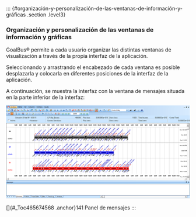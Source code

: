 ::: {#organización-y-personalización-de-las-ventanas-de-información-y-gráficas .section .level3}
### Organización y personalización de las ventanas de información y gráficas

GoalBus® permite a cada usuario organizar las distintas ventanas de
visualización a través de la propia interfaz de la aplicación.

Seleccionando y arrastrando el encabezado de cada ventana es posible
desplazarla y colocarla en diferentes posiciones de la interfaz de la
aplicación.

A continuación, se muestra la interfaz con la ventana de mensajes
situada en la parte inferior de la interfaz:

![](../media/file222.png)

[]{#_Toc465674568 .anchor}141 Panel de mensajes
:::
